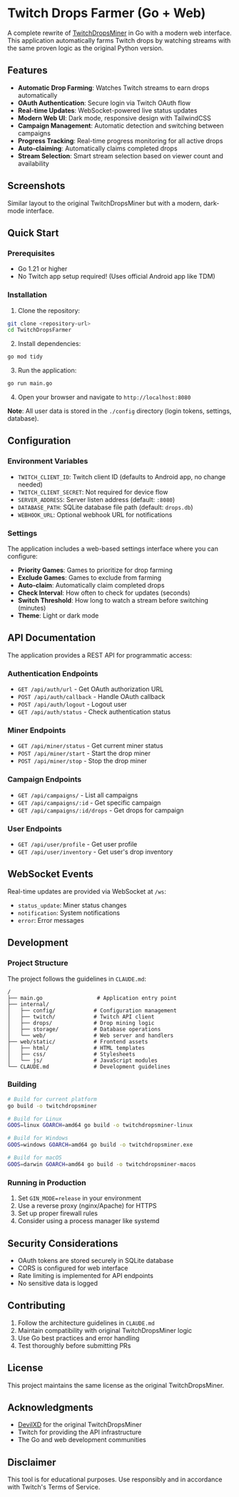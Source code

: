 # Twitch Drops Farmer (Go + Web)

A complete rewrite of [TwitchDropsMiner](https://github.com/DevilXD/TwitchDropsMiner) in Go with a modern web interface. This application automatically farms Twitch drops by watching streams with the same proven logic as the original Python version.

## Features

- **Automatic Drop Farming**: Watches Twitch streams to earn drops automatically
- **OAuth Authentication**: Secure login via Twitch OAuth flow
- **Real-time Updates**: WebSocket-powered live status updates
- **Modern Web UI**: Dark mode, responsive design with TailwindCSS
- **Campaign Management**: Automatic detection and switching between campaigns
- **Progress Tracking**: Real-time progress monitoring for all active drops
- **Auto-claiming**: Automatically claims completed drops
- **Stream Selection**: Smart stream selection based on viewer count and availability

## Screenshots

Similar layout to the original TwitchDropsMiner but with a modern, dark-mode interface.

## Quick Start

### Prerequisites

- Go 1.21 or higher
- No Twitch app setup required! (Uses official Android app like TDM)

### Installation

1. Clone the repository:
```bash
git clone <repository-url>
cd TwitchDropsFarmer
```

2. Install dependencies:
```bash
go mod tidy
```

3. Run the application:
```bash
go run main.go
```

4. Open your browser and navigate to `http://localhost:8080`

**Note**: All user data is stored in the `./config` directory (login tokens, settings, database).

## Configuration

### Environment Variables

- `TWITCH_CLIENT_ID`: Twitch client ID (defaults to Android app, no change needed)
- `TWITCH_CLIENT_SECRET`: Not required for device flow
- `SERVER_ADDRESS`: Server listen address (default: `:8080`)
- `DATABASE_PATH`: SQLite database file path (default: `drops.db`)
- `WEBHOOK_URL`: Optional webhook URL for notifications

### Settings

The application includes a web-based settings interface where you can configure:

- **Priority Games**: Games to prioritize for drop farming
- **Exclude Games**: Games to exclude from farming
- **Auto-claim**: Automatically claim completed drops
- **Check Interval**: How often to check for updates (seconds)
- **Switch Threshold**: How long to watch a stream before switching (minutes)
- **Theme**: Light or dark mode

## API Documentation

The application provides a REST API for programmatic access:

### Authentication Endpoints
- `GET /api/auth/url` - Get OAuth authorization URL
- `POST /api/auth/callback` - Handle OAuth callback
- `POST /api/auth/logout` - Logout user
- `GET /api/auth/status` - Check authentication status

### Miner Endpoints
- `GET /api/miner/status` - Get current miner status
- `POST /api/miner/start` - Start the drop miner
- `POST /api/miner/stop` - Stop the drop miner

### Campaign Endpoints
- `GET /api/campaigns/` - List all campaigns
- `GET /api/campaigns/:id` - Get specific campaign
- `GET /api/campaigns/:id/drops` - Get drops for campaign

### User Endpoints
- `GET /api/user/profile` - Get user profile
- `GET /api/user/inventory` - Get user's drop inventory

## WebSocket Events

Real-time updates are provided via WebSocket at `/ws`:

- `status_update`: Miner status changes
- `notification`: System notifications
- `error`: Error messages

## Development

### Project Structure

The project follows the guidelines in `CLAUDE.md`:

```
/
├── main.go                 # Application entry point
├── internal/
│   ├── config/            # Configuration management
│   ├── twitch/            # Twitch API client
│   ├── drops/             # Drop mining logic
│   ├── storage/           # Database operations
│   └── web/               # Web server and handlers
├── web/static/            # Frontend assets
│   ├── html/              # HTML templates
│   ├── css/               # Stylesheets
│   └── js/                # JavaScript modules
└── CLAUDE.md              # Development guidelines
```

### Building

```bash
# Build for current platform
go build -o twitchdropsminer

# Build for Linux
GOOS=linux GOARCH=amd64 go build -o twitchdropsminer-linux

# Build for Windows
GOOS=windows GOARCH=amd64 go build -o twitchdropsminer.exe

# Build for macOS
GOOS=darwin GOARCH=amd64 go build -o twitchdropsminer-macos
```

### Running in Production

1. Set `GIN_MODE=release` in your environment
2. Use a reverse proxy (nginx/Apache) for HTTPS
3. Set up proper firewall rules
4. Consider using a process manager like systemd

## Security Considerations

- OAuth tokens are stored securely in SQLite database
- CORS is configured for web interface
- Rate limiting is implemented for API endpoints
- No sensitive data is logged

## Contributing

1. Follow the architecture guidelines in `CLAUDE.md`
2. Maintain compatibility with original TwitchDropsMiner logic
3. Use Go best practices and error handling
4. Test thoroughly before submitting PRs

## License

This project maintains the same license as the original TwitchDropsMiner.

## Acknowledgments

- [DevilXD](https://github.com/DevilXD) for the original TwitchDropsMiner
- Twitch for providing the API infrastructure
- The Go and web development communities

## Disclaimer

This tool is for educational purposes. Use responsibly and in accordance with Twitch's Terms of Service.